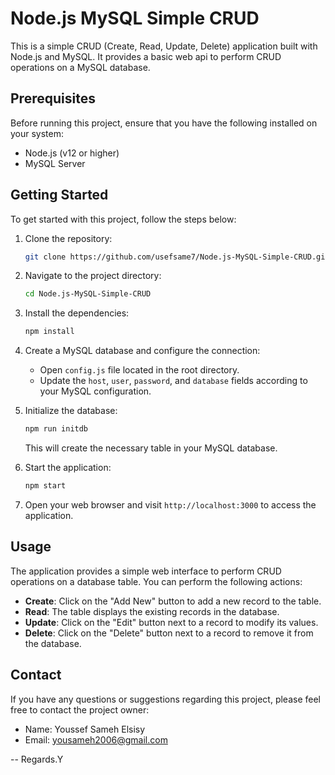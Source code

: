 # Node.js MySQL Simple CRUD

This is a simple CRUD (Create, Read, Update, Delete) application built with Node.js and MySQL. It provides a basic web api to perform CRUD operations on a MySQL database.

## Prerequisites

Before running this project, ensure that you have the following installed on your system:

- Node.js (v12 or higher)
- MySQL Server

## Getting Started

To get started with this project, follow the steps below:

1. Clone the repository:

   ```bash
   git clone https://github.com/usefsame7/Node.js-MySQL-Simple-CRUD.git
   ```

2. Navigate to the project directory:

   ```bash
   cd Node.js-MySQL-Simple-CRUD
   ```

3. Install the dependencies:

   ```bash
   npm install
   ```

4. Create a MySQL database and configure the connection:

   - Open `config.js` file located in the root directory.
   - Update the `host`, `user`, `password`, and `database` fields according to your MySQL configuration.

5. Initialize the database:

   ```bash
   npm run initdb
   ```

   This will create the necessary table in your MySQL database.

6. Start the application:

   ```bash
   npm start
   ```

7. Open your web browser and visit `http://localhost:3000` to access the application.

## Usage

The application provides a simple web interface to perform CRUD operations on a database table. You can perform the following actions:

- **Create**: Click on the "Add New" button to add a new record to the table.
- **Read**: The table displays the existing records in the database.
- **Update**: Click on the "Edit" button next to a record to modify its values.
- **Delete**: Click on the "Delete" button next to a record to remove it from the database.

## Contact

If you have any questions or suggestions regarding this project, please feel free to contact the project owner:

- Name: Youssef Sameh Elsisy
- Email: yousameh2006@gmail.com

-- Regards.Y

